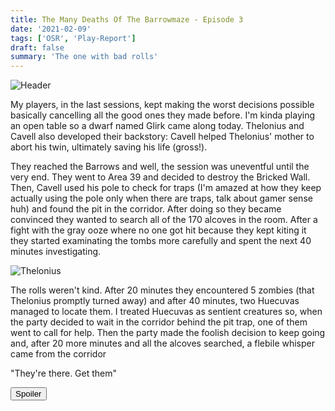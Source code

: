 ```yaml
---
title: The Many Deaths Of The Barrowmaze - Episode 3
date: '2021-02-09'
tags: ['OSR', 'Play-Report']
draft: false
summary: 'The one with bad rolls'
---
```


![Header](https://i.imgur.com/kTjLhxH.png)

My players, in the last sessions, kept making the worst decisions possible basically cancelling all the good ones they made before. I'm kinda playing an open table so a dwarf named Glirk came along today. Thelonius and Cavell also developed their backstory: Cavell helped Thelonius' mother to abort his twin, ultimately saving his life (gross!).

They reached the Barrows and well, the session was uneventful until the very end. They went to Area 39 and decided to destroy the Bricked Wall. Then, Cavell used his pole to check for traps (I'm amazed at how they keep actually using the pole only when there are traps, talk about gamer sense huh) and found the pit in the corridor. After doing so they became convinced they wanted to search all of the 170 alcoves in the room. After a fight with the gray ooze where no one got hit because they kept kiting it they started examinating the tombs more carefully and spent the next 40 minutes investigating.

![Thelonius](https://i.imgur.com/9aCN4za.png)

The rolls weren't kind. After 20 minutes they encountered 5 zombies (that Thelonius promptly turned away) and after 40 minutes, two Huecuvas managed to locate them. I treated Huecuvas as sentient creatures so, when the party decided to wait in the corridor behind the pit trap, one of them went to call for help. Then the party made the foolish decision to keep going and, after 20 more minutes and all the alcoves searched, a flebile whisper came from the corridor

"They're there. Get them"

<button title="Click to show/hide content" type="button" onclick="if(document.getElementById('spoiler') .style.display=='none') {document.getElementById('spoiler') .style.display=''}else{document.getElementById('spoiler') .style.display='none'}">Spoiler</button>

<div id="spoiler" style="display:none; background: #4a4a4a;
  border-left: 10px solid #ccc;
  margin: 1.5em 10px;
  padding: 0.5em 10px;">
Some DM considerations as usual. The kiting fight was fun but probably a bit too cheesy, not sure what to do to prevent that. Theoretically I know I'm not running B/X as written since players shouldn't be able to move after attacking, but I really don't like that. I guess I'll just make more random encounters checks if they do stuff like that since it means the fight will drag on and produce noise.
<br><br>
There's also a "problem" with pit traps. The party keeps using them to basically prevent dumb monsters like skeletons and zombies to reach them. (And intelligent ones as well since sometimes they just put themselves in front of the pit with the shield preventing anyone from jumping). That's probably creative problem solving but it gets tedious after a while. 
<br><br>
I'm really curious as to how the ending will play out next session. Realistically there should be a lot of Huecuvas outside if they're actually sentient, but I'm not sure I made the right decision of actually allowing them to call for reinforcements. How would you play it out?
</div>

